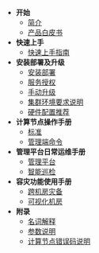 <!--复制自：zh/latest/_sidebar.md-->

<!--* README--><!--内容来自：https://www.hotdb.com/server-->
* **开始**
  * [简介](introduce.md)<!--内容来自：https://www.hotdb.com/server-->
  * [产品白皮书](white-paper.md)
  <!--* [What's New](whats-new.md)-->
* **快速上手**
  * [快速上手指南](quick-start-guide.md)
  <!--* [基本操作](basic-operations.md)-->
* **安装部署及升级**
  * [安装部署](install-and-deploy.md)
  * [服务授权](service-license.md)
  * [手动升级](manual-update.md)
  * [集群环境要求说明](cluster-environment-requirement.md)
  * [硬件配置推荐](hardware-config-recommendation.md)
* **计算节点操作手册**
  * [标准](standard.md)
  * [管理端命令](management-port-command.md)
* **管理平台日常运维手册**
  * [管理平台](hotdb-management.md)
  * [智能巡检](intelligent-inspection.md)
* **容灾功能使用手册**
  * [跨机房灾备](cross-idc-disaster-recovery.md)
  * [可视化机房](visual-idc.md)
* **附录**
  * [名词解释](glossary.md)
  * [参数说明](parameters.md)
  * [计算节点错误码说明](error-codes.md)
